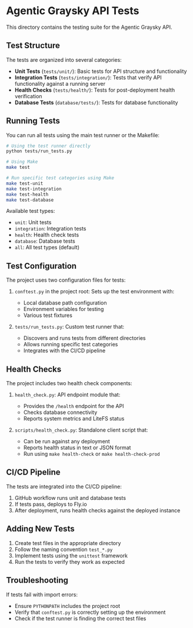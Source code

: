 # Agentic Graysky API Tests

This directory contains the testing suite for the Agentic Graysky API.

## Test Structure

The tests are organized into several categories:

- **Unit Tests** (`tests/unit/`): Basic tests for API structure and functionality
- **Integration Tests** (`tests/integration/`): Tests that verify API functionality against a running server
- **Health Checks** (`tests/health/`): Tests for post-deployment health verification
- **Database Tests** (`database/tests/`): Tests for database functionality

## Running Tests

You can run all tests using the main test runner or the Makefile:

```bash
# Using the test runner directly
python tests/run_tests.py

# Using Make
make test

# Run specific test categories using Make
make test-unit
make test-integration
make test-health
make test-database
```

Available test types:
- `unit`: Unit tests
- `integration`: Integration tests
- `health`: Health check tests
- `database`: Database tests
- `all`: All test types (default)

## Test Configuration

The project uses two configuration files for tests:

1. `conftest.py` in the project root: Sets up the test environment with:
   - Local database path configuration
   - Environment variables for testing
   - Various test fixtures

2. `tests/run_tests.py`: Custom test runner that:
   - Discovers and runs tests from different directories
   - Allows running specific test categories
   - Integrates with the CI/CD pipeline

## Health Checks

The project includes two health check components:

1. `health_check.py`: API endpoint module that:
   - Provides the `/health` endpoint for the API
   - Checks database connectivity
   - Reports system metrics and LiteFS status

2. `scripts/health_check.py`: Standalone client script that:
   - Can be run against any deployment
   - Reports health status in text or JSON format
   - Run using `make health-check` or `make health-check-prod`

## CI/CD Pipeline

The tests are integrated into the CI/CD pipeline:

1. GitHub workflow runs unit and database tests
2. If tests pass, deploys to Fly.io
3. After deployment, runs health checks against the deployed instance

## Adding New Tests

1. Create test files in the appropriate directory
2. Follow the naming convention `test_*.py`
3. Implement tests using the `unittest` framework
4. Run the tests to verify they work as expected

## Troubleshooting

If tests fail with import errors:
- Ensure `PYTHONPATH` includes the project root
- Verify that `conftest.py` is correctly setting up the environment
- Check if the test runner is finding the correct test files 